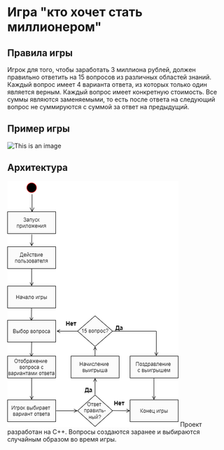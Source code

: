 # Игра "кто хочет стать миллионером"

## Правила игры
Игрок для того, чтобы заработать 3 миллиона рублей, должен правильно ответить на 15 вопросов из различных областей знаний. Каждый вопрос имеет 4 варианта ответа, из которых только один является верным. Каждый вопрос имеет конкретную стоимость. Все суммы являются заменяемыми, то есть после ответа на следующий вопрос не суммируются с суммой за ответ на предыдущий.

## Пример игры

![This is an image]([docs/diagram.drawio.png](https://cdn.discordapp.com/attachments/866271505695506472/1056592840127434852/image.png))

## Архитектура
![This is an image](docs/diagram.drawio.png)
Проект разработан на C++. Вопросы создаются заранее и выбираются случайным образом во время игры.
